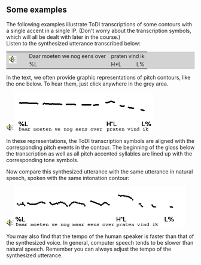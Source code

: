 Some examples
-------------

The following examples illustrate ToDI transcriptions of some contours with a single accent in a single IP. (Don't worry about the transcription symbols, which will all be dealt with later in the course.)  
Listen to the synthesized utterance transcribed below:

<TABLE BGCOLOR="lightgrey" BORDER=0 CELLPADDING=4 CELLSPACING=0 onclick="play_sound('../audio/052')">
<TR>
<TD ROWSPAN=2 WIDTH=40>
<A><IMG SRC="../audio.gif" BORDER=0 ALT="Audio"></A>
</TD>

<TD>Daar moeten we nog eens over</TD><TD COLSPAN=2>praten vind ik</TD>

<TR><TD>%L</TD><TD>H*L</TD><TD ALIGN=RIGHT>L%</TD></TR>

</TABLE>


In the text, we often provide graphic representations of pitch contours, like the one below. To hear them, just click anywhere in the grey area.

<div class="audio-example" onclick="play_sound('../audio/052')"><img alt="Play audio" src="../audio.gif" /><img alt="Audio example" src="../audio/gif/052.gif"/></div>

In these representations, the ToDI transcription symbols are aligned with the corresponding pitch events in the contour. The beginning of the gloss below the transcription as well as all pitch accented syllables are lined up with the corresponding tone symbols.

Now compare this synthesized utterance with the same utterance in natural speech, spoken with the same intonation contour:

<div class="audio-example" onclick="play_sound('../audio/055')"><img alt="Play audio" src="../audio.gif" /><img alt="Audio example" src="../audio/gif/055.gif"/></div>

You may also find that the tempo of the human speaker is faster than that of the synthesized voice. In general, computer speech tends to be slower than natural speech. Remember you can always adjust the tempo of the synthesized utterance.
